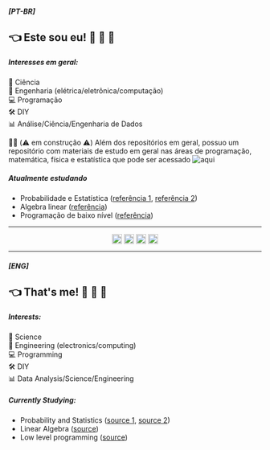 ##### [PT-BR]
## :point_left: Este sou eu! :wave: :eyes: :metal:

##### Interesses em geral:

:microscope: Ciência  
:satellite: Engenharia (elétrica/eletrônica/computação)  
:computer: Programação  
:hammer_and_wrench: DIY  
:bar_chart: Análise/Ciência/Engenharia de Dados  

:construction_worker_man: (:warning: em construção :warning:) Além dos repositórios em geral, possuo um repositório com materiais de estudo em geral nas áreas de programação, matemática, física e estatística que pode ser acessado ![aqui](https://czrpxr.github.io/meu-caderno/)

##### Atualmente estudando
* Probabilidade e Estatística ([referência 1](https://ocw.mit.edu/courses/electrical-engineering-and-computer-science/6-041sc-probabilistic-systems-analysis-and-applied-probability-fall-2013/), [referência 2](https://www.youtube.com/c/FranciscoRodrigues))
* Algebra linear ([referência](https://www.youtube.com/playlist?list=PLIEzh1OveCVczEZAjhVIVd7Qs-X8ILgnI))
* Programação de baixo nível ([referência](https://www.ic.unicamp.br/~pannain/mc404/aulas/pdfs/Art%20Of%20Intel%20x86%20Assembly.pdf))

---

<p align="center">
  <a href="https://twitter.com/czrpxr" target="_blank"><img align="center" src="https://cdn.jsdelivr.net/npm/simple-icons@3.0.1/icons/twitter.svg" alt="helendiashd" height="20" width="20" /></a>
  <a href="https://instagram.com/czrpxr" target="_blank"><img align="center" src="https://cdn.jsdelivr.net/npm/simple-icons@3.0.1/icons/instagram.svg" alt="helendias.hd" height="20" width="20" /></a>
  <a href="https://linkedin.com/in/czrpxr" target="_blank"><img align="center" src="https://cdn.jsdelivr.net/npm/simple-icons@3.0.1/icons/linkedin.svg" alt="helendiashd" height="20" width="20" /></a>
  <a href="mailto:cezar.peixeiro@gmail.com" target="_blank"><img align="center" src="https://cdn.jsdelivr.net/npm/simple-icons@3.0.1/icons/gmail.svg" alt="helendiashd" height="20" width="20" /></a>
</p>

---

##### [ENG]
## :point_left: That's me! :wave: :eyes: :metal:

##### Interests:

:microscope: Science  
:satellite: Engineering (electronics/computing)  
:computer: Programming  
:hammer_and_wrench: DIY  
:bar_chart: Data Analysis/Science/Engineering  

##### Currently Studying:

* Probability and Statistics ([source 1](https://ocw.mit.edu/courses/electrical-engineering-and-computer-science/6-041sc-probabilistic-systems-analysis-and-applied-probability-fall-2013/), [source 2](https://www.youtube.com/c/FranciscoRodrigues))
* Linear Algebra ([source](https://www.youtube.com/playlist?list=PLIEzh1OveCVczEZAjhVIVd7Qs-X8ILgnI))
* Low level programming ([source](https://www.ic.unicamp.br/~pannain/mc404/aulas/pdfs/Art%20Of%20Intel%20x86%20Assembly.pdf))
